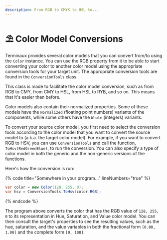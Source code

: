 ```yaml
---
description: From RGB to CMYK to HSL to...
---
```


# ⛱️ Color Model Conversions

Terminaux provides several color models that you can convert from/to using the `Color` instance. You can use the RGB property from it to be able to start converting your color to another color model using the appropriate conversion tools for your target unit. The appropriate conversion tools are found in the `ConversionTools` class.

This class is made to facilitate the color model conversion, such as from RGB to CMY, from CMY to HSL, from HSL to RYB, and so on. This means that it's easier than before.

Color models also contain their normalized properties. Some of these models have the `Normalized` (floating point numbers) variants of the components, while some others have the `Whole` (integers) variants.

To convert your source color model, you first need to select the conversion tools according to the color model that you want to convert the source model to (a.k.a. the target color model). For example, if you want to convert RGB to HSV, you can use `ConversionTools` and call the function, `ToHsv(RedGreenBlue)`, to run the conversion. You can also specify a type of color model in both the generic and the non-generic versions of the functions.

Here's how the conversion is run:

{% code title="Somewhere in your program..." lineNumbers="true" %}
```csharp
var color = new Color(128, 255, 0);
var hsv = ConversionTools.ToHsv(color.RGB);
```
{% endcode %}

The program above converts the color that has the RGB value of `128, 255, 0` to its representation in Hue, Saturation, and Value color model. You can then consult the target's properties to see the resulting values, such as the hue, saturation, and the value variables in both the fractional form `[0.00, 1.00]` and the complete form `[0, 100]`.
